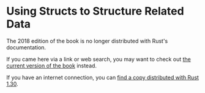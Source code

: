 # Using Structs to Structure Related Data

The 2018 edition of the book is no longer distributed with Rust's documentation.

If you came here via a link or web search, you may want to check out [the current
version of the book](../ch05-00-structs.md) instead.

If you have an internet connection, you can [find a copy distributed with
Rust
1.30](https://doc.rust-lang.org/1.30.0/book/2018-edition/ch05-00-structs.html).